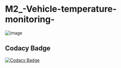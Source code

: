 # M2_-Vehicle-temperature-monitoring-

![image](https://user-images.githubusercontent.com/101305374/164582823-d95224d7-090a-471c-8f2b-5cad53f8c057.png)

## Codacy Badge
[![Codacy Badge](https://app.codacy.com/project/badge/Grade/52d753bb392941f4b405ecc76aea80ca)](https://www.codacy.com/gh/Abi-1-2/M2_-Vehicle-temperature-monitoring-/dashboard?utm_source=github.com&amp;utm_medium=referral&amp;utm_content=Abi-1-2/M2_-Vehicle-temperature-monitoring-&amp;utm_campaign=Badge_Grade)
